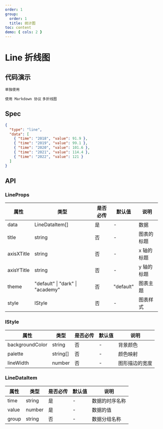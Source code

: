 ```yaml
---
order: 1
group:
  order: 1
  title: 统计图
toc: content
demo: { cols: 2 }
---
```


# Line 折线图

## 代码演示

<code src="./demos/common">单独使用</code>

<code src="./demos/markdown">使用 Markdown 协议</code>
<code src="./demos/category" description="在 data 中传入 group 字段">多折线图</code>

## Spec

```json
{
  "type": "line",
  "data": [
    { "time": "2018", "value": 91.9 },
    { "time": "2019", "value": 99.1 },
    { "time": "2020", "value": 101.6 },
    { "time": "2021", "value": 114.4 },
    { "time": "2022", "value": 121 }
  ]
}
```

## API

### LineProps

| 属性       | 类型                                     | 是否必传 | 默认值    | 说明       |
| ---------- | ---------------------------------------- | -------- | --------- | ---------- |
| data       | LineDataItem[]                           | 是       | -         | 数据       |
| title      | string                                   | 否       | -         | 图表的标题 |
| axisXTitle | string                                   | 否       | -         | x 轴的标题 |
| axisYTitle | string                                   | 否       | -         | y 轴的标题 |
| theme      | "default" &#124; "dark" &#124; "academy" | 否       | "default" | 图表主题   |
| style      | IStyle                                   | 否       | -         | 图表样式   |

### IStyle

| 属性            | 类型     | 是否必传 | 默认值 | 说明           |
| --------------- | -------- | -------- | ------ | -------------- |
| backgroundColor | string   | 否       | -      | 背景颜色       |
| palette         | string[] | 否       | -      | 颜色映射       |
| lineWidth       | number   | 否       | -      | 图形描边的宽度 |

### LineDataItem

| 属性  | 类型   | 是否必传 | 默认值 | 说明           |
| ----- | ------ | -------- | ------ | -------------- |
| time  | string | 是       | -      | 数据的时序名称 |
| value | number | 是       | -      | 数据的值       |
| group | string | 否       | -      | 数据分组名称   |
